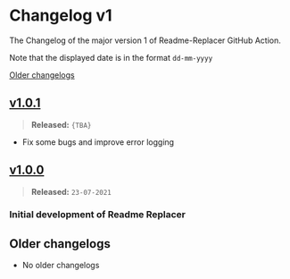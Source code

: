 # Changelog v1

The Changelog of the major version 1 of Readme-Replacer GitHub Action.

Note that the displayed date is in the format `dd-mm-yyyy`

[Older changelogs](#older-changelogs)

## [v1.0.1]
> **Released:** `{TBA}`

- Fix some bugs and improve error logging

[v1.0.1]: https://github.com/Readme-Workflows/readme-replacer/releases/tag/v1.0.1

## [v1.0.0]
> **Released:** `23-07-2021`

### Initial development of Readme Replacer

[v1.0.0]: https://github.com/Readme-Workflows/readme-replacer/releases/tag/v1.0.0

## Older changelogs
- No older changelogs
